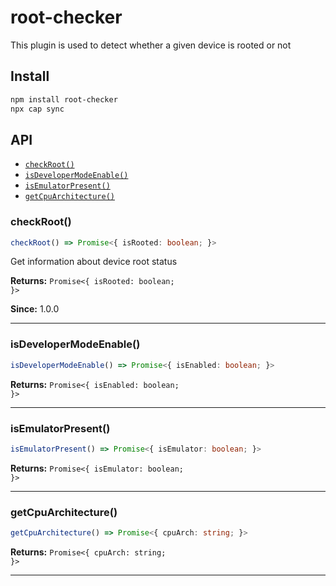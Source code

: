 # root-checker

This plugin is used to detect whether a given device is rooted or not

## Install

```bash
npm install root-checker
npx cap sync
```

## API

<docgen-index>

* [`checkRoot()`](#checkroot)
* [`isDeveloperModeEnable()`](#isdevelopermodeenable)
* [`isEmulatorPresent()`](#isemulatorpresent)
* [`getCpuArchitecture()`](#getcpuarchitecture)

</docgen-index>

<docgen-api>
<!--Update the source file JSDoc comments and rerun docgen to update the docs below-->

### checkRoot()

```typescript
checkRoot() => Promise<{ isRooted: boolean; }>
```

Get information about device root status

**Returns:** <code>Promise&lt;{ isRooted: boolean; }&gt;</code>

**Since:** 1.0.0

--------------------


### isDeveloperModeEnable()

```typescript
isDeveloperModeEnable() => Promise<{ isEnabled: boolean; }>
```

**Returns:** <code>Promise&lt;{ isEnabled: boolean; }&gt;</code>

--------------------


### isEmulatorPresent()

```typescript
isEmulatorPresent() => Promise<{ isEmulator: boolean; }>
```

**Returns:** <code>Promise&lt;{ isEmulator: boolean; }&gt;</code>

--------------------


### getCpuArchitecture()

```typescript
getCpuArchitecture() => Promise<{ cpuArch: string; }>
```

**Returns:** <code>Promise&lt;{ cpuArch: string; }&gt;</code>

--------------------

</docgen-api>
